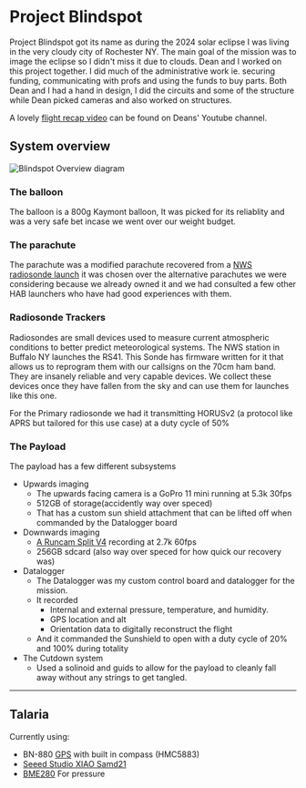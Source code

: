# Project Blindspot
Project Blindspot got its name as during the 2024 solar eclipse I was living in the very cloudy city of Rochester NY. The main goal of the mission was to image the eclipse so I didn't miss it due to clouds. Dean and I worked on this project together. I did much of the administrative work ie. securing funding, communicating with profs and using the funds to buy parts. Both Dean and I had a hand in design, I did the circuits and some of the structure while Dean picked cameras and also worked on structures.

A lovely [flight recap video](https://www.youtube.com/watch?v=tN8dJ-07hHI) can be found on  Deans' Youtube channel.

## System overview

![Blindspot Overview diagram](https://github.com/JonU238/Project-Blindspot/assets/59961512/49a4dd57-f754-4b26-a829-ec10cf177af1)

### The balloon
The balloon is a 800g Kaymont balloon, It was picked for its reliablity and was a very safe bet incase we went over our weight budget.

### The parachute
The parachute was a modified parachute recovered from a [NWS radiosonde launch](https://www.weather.gov/upperair/radiosonde) it was chosen over the alternative parachutes we were considering because we already owned it and we had consulted a few other HAB launchers who have had good experiences with them.


### Radiosonde Trackers
Radiosondes are small devices used to measure current atmospheric conditions to better predict meteorological systems. The NWS station in Buffalo NY launches the RS41. This Sonde has firmware written for it that allows us to reprogram them with our callsigns on the 70cm ham band. They are insanely reliable and very capable devices. We collect these devices once they have fallen from the sky and can use them for launches like this one. 

For the Primary radiosonde we had it transmitting HORUSv2 (a protocol like APRS but tailored for this use case) at a duty cycle of 50%

### The Payload
The payload has a few different subsystems
- Upwards imaging
	- The upwards facing camera is a GoPro 11 mini running at 5.3k 30fps
	- 512GB of storage(accidently way over speced)
	- That has a custom sun shield attachment that can be lifted off when commanded by the Datalogger board
- Downwards imaging
    - [A Runcam Split V4](https://shop.runcam.com/runcam-split-4-v2/) recording at 2.7k 60fps
    - 256GB sdcard (also way over speced for how quick our recovery was)
- Datalogger
	- The Datalogger was my custom control board and datalogger for the mission. 
	- It recorded 
		- Internal and external pressure, temperature, and humidity.
		- GPS location and alt
		- Orientation data to digitally reconstruct the flight
	- And it commanded the Sunshield to open with a duty cycle of  20% and 100% during totality
- The Cutdown system
    - Used a solinoid and guids to allow for the payload to cleanly fall away without any strings to get tangled.


***

## Talaria
Currently using: 

- BN-880 [GPS](https://store.beitian.com/products/beitian-compass-qmc5883l-amp2-6-pix4-pixhawk-gnss-gps-glonass-dual-flight-control-gps-module-bn-880q?variant=44696120295711)  with built in compass (HMC5883)
- [Seeed Studio XIAO Samd21](https://wiki.seeedstudio.com/Seeeduino-XIAO/)
- [BME280](https://www.adafruit.com/product/2652) For pressure 

